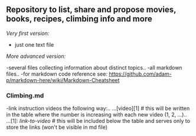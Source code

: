 ## Repository to list, share and propose movies, books, recipes, climbing info and more 

*Very first version:*

- just one text file


*More advanced version:*

-several files collecting information about distinct topics..
-all markdown files..
-for markdown code reference see: https://github.com/adam-p/markdown-here/wiki/Markdown-Cheatsheet

### Climbing.md
-link instruction videos the following way:..
...[video][1] # this will be written in the table where the number is increasing with each new video (1, 2, ...)..
...[1]: _link-to-video_ # this will be included below the table and serves only to store the links (won't be visible in md file)



